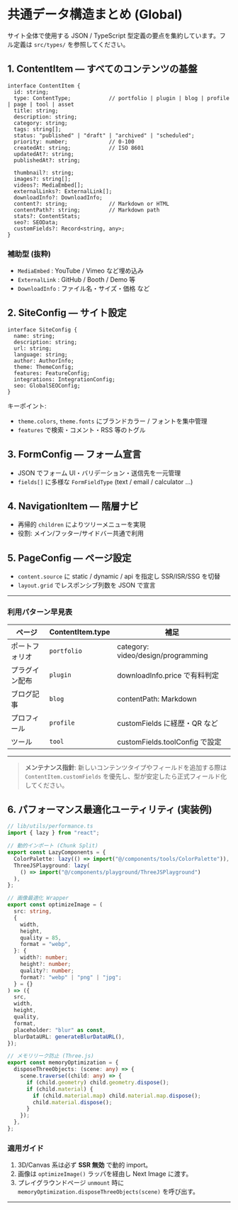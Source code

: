 # 共通データ構造まとめ (Global)

サイト全体で使用する JSON / TypeScript 型定義の要点を集約しています。フル定義は `src/types/` を参照してください。

## 1. ContentItem — すべてのコンテンツの基盤

```
interface ContentItem {
  id: string;
  type: ContentType;            // portfolio | plugin | blog | profile | page | tool | asset
  title: string;
  description: string;
  category: string;
  tags: string[];
  status: "published" | "draft" | "archived" | "scheduled";
  priority: number;             // 0-100
  createdAt: string;            // ISO 8601
  updatedAt?: string;
  publishedAt?: string;

  thumbnail?: string;
  images?: string[];
  videos?: MediaEmbed[];
  externalLinks?: ExternalLink[];
  downloadInfo?: DownloadInfo;
  content?: string;             // Markdown or HTML
  contentPath?: string;         // Markdown path
  stats?: ContentStats;
  seo?: SEOData;
  customFields?: Record<string, any>;
}
```

### 補助型 (抜粋)

- `MediaEmbed` : YouTube / Vimeo など埋め込み
- `ExternalLink` : GitHub / Booth / Demo 等
- `DownloadInfo` : ファイル名・サイズ・価格 など

## 2. SiteConfig — サイト設定

```
interface SiteConfig {
  name: string;
  description: string;
  url: string;
  language: string;
  author: AuthorInfo;
  theme: ThemeConfig;
  features: FeatureConfig;
  integrations: IntegrationConfig;
  seo: GlobalSEOConfig;
}
```

キーポイント:

- `theme.colors`, `theme.fonts` にブランドカラー / フォントを集中管理
- `features` で検索・コメント・RSS 等のトグル

## 3. FormConfig — フォーム宣言

- JSON でフォーム UI・バリデーション・送信先を一元管理
- `fields[]` に多様な `FormFieldType` (text / email / calculator …)

## 4. NavigationItem — 階層ナビ

- 再帰的 `children` によりツリーメニューを実現
- 役割: メイン/フッター/サイドバー共通で利用

## 5. PageConfig — ページ設定

- `content.source` に static / dynamic / api を指定し SSR/ISR/SSG を切替
- `layout.grid` でレスポンシブ列数を JSON で宣言

---

### 利用パターン早見表

| ページ         | ContentItem.type | 補足                               |
| -------------- | ---------------- | ---------------------------------- |
| ポートフォリオ | `portfolio`      | category: video/design/programming |
| プラグイン配布 | `plugin`         | downloadInfo.price で有料判定      |
| ブログ記事     | `blog`           | contentPath: Markdown              |
| プロフィール   | `profile`        | customFields に経歴・QR など       |
| ツール         | `tool`           | customFields.toolConfig で設定     |

---

> **メンテナンス指針**: 新しいコンテンツタイプやフィールドを追加する際は `ContentItem.customFields` を優先し、型が安定したら正式フィールド化してください。

## 6. パフォーマンス最適化ユーティリティ (実装例)

```ts
// lib/utils/performance.ts
import { lazy } from "react";

// 動的インポート (Chunk Split)
export const LazyComponents = {
  ColorPalette: lazy(() => import("@/components/tools/ColorPalette")),
  ThreeJSPlayground: lazy(
    () => import("@/components/playground/ThreeJSPlayground")
  ),
};

// 画像最適化 Wrapper
export const optimizeImage = (
  src: string,
  {
    width,
    height,
    quality = 85,
    format = "webp",
  }: {
    width?: number;
    height?: number;
    quality?: number;
    format?: "webp" | "png" | "jpg";
  } = {}
) => ({
  src,
  width,
  height,
  quality,
  format,
  placeholder: "blur" as const,
  blurDataURL: generateBlurDataURL(),
});

// メモリリーク防止 (Three.js)
export const memoryOptimization = {
  disposeThreeObjects: (scene: any) => {
    scene.traverse((child: any) => {
      if (child.geometry) child.geometry.dispose();
      if (child.material) {
        if (child.material.map) child.material.map.dispose();
        child.material.dispose();
      }
    });
  },
};
```

### 適用ガイド

1. 3D/Canvas 系は必ず **SSR 無効** で動的 import。
2. 画像は `optimizeImage()` ラッパを経由し Next Image に渡す。
3. プレイグラウンドページ `unmount` 時に `memoryOptimization.disposeThreeObjects(scene)` を呼び出す。

---
